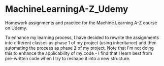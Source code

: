 # MachineLearningA-Z_Udemy
 Homework assignments and practice for the Machine Learning A-Z course on Udemy.
 
 To enhance my learning process, I have decided to rewrite the assignments into different classes as phase 1 of my project (using inheritance) and then automating the process as phase 2 of my project. Note that I'm not doing this to enhance the applicability of my code - I find that I learn best from pre-written code when I try to reshape it into a new structure.
